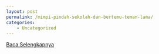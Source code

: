```yaml
---
layout: post
permalink: /mimpi-pindah-sekolah-dan-bertemu-teman-lama/
categories:
    - Uncategorized
---
```


[Baca Selengkapnya](/08)